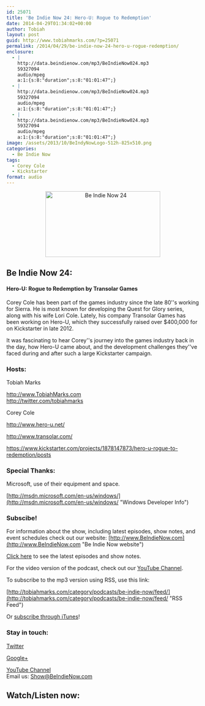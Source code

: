 ```yaml
---
id: 25071
title: 'Be Indie Now 24: Hero-U: Rogue to Redemption'
date: 2014-04-29T01:34:02+00:00
author: Tobiah
layout: post
guid: http://www.tobiahmarks.com/?p=25071
permalink: /2014/04/29/be-indie-now-24-hero-u-rogue-redemption/
enclosure:
  - |
    http://data.beindienow.com/mp3/BeIndieNow024.mp3
    59327094
    audio/mpeg
    a:1:{s:8:"duration";s:8:"01:01:47";}
  - |
    http://data.beindienow.com/mp3/BeIndieNow024.mp3
    59327094
    audio/mpeg
    a:1:{s:8:"duration";s:8:"01:01:47";}
  - |
    http://data.beindienow.com/mp3/BeIndieNow024.mp3
    59327094
    audio/mpeg
    a:1:{s:8:"duration";s:8:"01:01:47";}
image: /assets/2013/10/BeIndyNowLogo-512h-825x510.png
categories:
  - Be Indie Now
tags:
  - Corey Cole
  - Kickstarter
format: audio
---
```

<p style="text-align: center;">
  <img class="aligncenter" src="/assets/2013/10/BeIndyNowLogo-512h-300x172.png?resize=300%2C172" alt="Be Indie Now 24" width="300" height="172" data-recalc-dims="1" />
</p>

## Be Indie Now 24:

#### Hero-U: Rogue to Redemption by Transolar Games

Corey Cole has been part of the games industry since the late 80''s working for&nbsp;Sierra. He is most known for developing the Quest for Glory series, along with his wife Lori Cole. Lately, his company Transolar Games has been working on Hero-U, which they successfully raised over $400,000 for on Kickstarter in late 2012.

It was fascinating to hear Corey''s journey into the games industry back in the day, how Hero-U came about, and the development challenges they''ve faced during and after such a large Kickstarter campaign.

#### <!--more-->

### Hosts:

Tobiah Marks
  
<a title="Tobiah Twitter" href="http://twitter.com/tobiahmarks" target="_blank">http://www.TobiahMarks.com<br /> http://twitter.com/tobiahmarks</a>

Corey Cole
  
<http://www.hero-u.net/>
  
<http://www.transolar.com/>
  
<https://www.kickstarter.com/projects/1878147873/hero-u-rogue-to-redemption/posts>

### Special Thanks:

Microsoft, use of their equipment and space.
  
[http://msdn.microsoft.com/en-us/windows/](http://msdn.microsoft.com/en-us/windows/ "Windows Developer Info")

### Subscibe!

For information about the show, including latest episodes, show notes, and event schedules check out our website: [http://www.BeIndieNow.com](http://www.BeIndieNow.com "Be Indie Now website")

[Click here](http://tobiahmarks.com/category/podcasts/be-indie-now/ "Be Indie Now episodes and show notes") to see the latest episodes and show notes.

For the video version of the podcast, check out our <a title="YouTube" href="http://www.youtube.com/channel/UCW6QQfnk1In7woq619zgD0g" target="_blank">YouTube Channel</a>.

To subscribe to the mp3 version using RSS, use this link:
  
[http://tobiahmarks.com/category/podcasts/be-indie-now/feed/](http://tobiahmarks.com/category/podcasts/be-indie-now/feed/ "RSS Feed")

Or <a title="iTunes" href="https://itunes.apple.com/us/podcast/be-indie-now/id734501818 " target="_blank">subscribe through iTunes</a>!

### Stay in touch:

<a title="Twitter" href="http://twitter.com/BeIndieNow" target="_blank">Twitter</a>
  
<a href="https://plus.google.com/105885018850238693949" target="_blank" rel="publisher">Google+</a>
  
<a title="YouTube" href="http://www.youtube.com/channel/UCW6QQfnk1In7woq619zgD0g" target="_blank">YouTube Channel<br /> </a>Email us: <Show@BeIndieNow.com>

## Watch/Listen now: